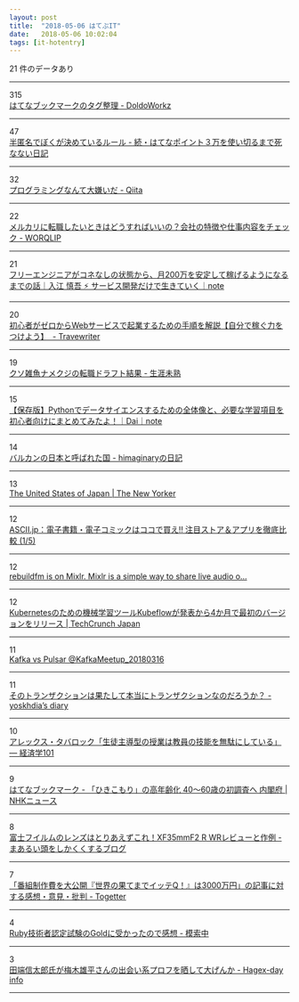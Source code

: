 ```yaml
---
layout: post
title:  "2018-05-06 はてぶIT"
date:   2018-05-06 10:02:04
tags: [it-hotentry]
---
```

21 件のデータあり

<hr><div class="row">
<div class="col-1"><span class="badge badge-pill badge-success h2">315</span></div>
<div class="col-11"><a href='http://moondoldo.com/DoldoWorkz/?%E3%81%AF%E3%81%A6%E3%81%AA%E3%83%96%E3%83%83%E3%82%AF%E3%83%9E%E3%83%BC%E3%82%AF%E3%81%AE%E3%82%BF%E3%82%B0%E6%95%B4%E7%90%86' target='_blank'>はてなブックマークのタグ整理 - DoldoWorkz</a></div>
</div>
<hr>
<div class="row">
<div class="col-1"><span class="badge badge-pill badge-success h2">47</span></div>
<div class="col-11"><a href='http://kawango.hatenablog.com/entry/2018/05/06/044139' target='_blank'>半匿名でぼくが決めているルール - 続・はてなポイント３万を使い切るまで死なない日記</a></div>
</div>
<hr>
<div class="row">
<div class="col-1"><span class="badge badge-pill badge-success h2">32</span></div>
<div class="col-11"><a href='https://qiita.com/masayoshimatsuo/items/c89ce50052dd134f298e' target='_blank'>プログラミングなんて大嫌いだ - Qiita</a></div>
</div>
<hr>
<div class="row">
<div class="col-1"><span class="badge badge-pill badge-success h2">22</span></div>
<div class="col-11"><a href='http://www.worqlip.jp/entry/mercari' target='_blank'>メルカリに転職したいときはどうすればいいの？会社の特徴や仕事内容をチェック - WORQLIP</a></div>
</div>
<hr>
<div class="row">
<div class="col-1"><span class="badge badge-pill badge-success h2">21</span></div>
<div class="col-11"><a href='https://note.mu/iritec/n/nf1583691b225' target='_blank'>フリーエンジニアがコネなしの状態から、月200万を安定して稼げるようになるまでの話｜入江 慎吾 ⚡ サービス開発だけで生きていく｜note</a></div>
</div>
<hr>
<div class="row">
<div class="col-1"><span class="badge badge-pill badge-success h2">20</span></div>
<div class="col-11"><a href='http://trave-writer.hatenablog.com/entry/web-service-starting-business' target='_blank'>初心者がゼロからWebサービスで起業するための手順を解説【自分で稼ぐ力をつけよう】  - Travewriter</a></div>
</div>
<hr>
<div class="row">
<div class="col-1"><span class="badge badge-pill badge-success h2">19</span></div>
<div class="col-11"><a href='https://syossan.hateblo.jp/entry/2018/05/05/010306' target='_blank'>クソ雑魚ナメクジの転職ドラフト結果 - 生涯未熟</a></div>
</div>
<hr>
<div class="row">
<div class="col-1"><span class="badge badge-pill badge-success h2">15</span></div>
<div class="col-11"><a href='https://ift.tt/2HRiCNp' target='_blank'>【保存版】Pythonでデータサイエンスするための全体像と、必要な学習項目を初心者向けにまとめてみたよ！｜Dai｜note</a></div>
</div>
<hr>
<div class="row">
<div class="col-1"><span class="badge badge-pill badge-success h2">14</span></div>
<div class="col-11"><a href='http://d.hatena.ne.jp/himaginary/20180505/Communist_robot_dreams' target='_blank'>バルカンの日本と呼ばれた国 - himaginaryの日記</a></div>
</div>
<hr>
<div class="row">
<div class="col-1"><span class="badge badge-pill badge-success h2">13</span></div>
<div class="col-11"><a href='https://www.newyorker.com/culture/culture-desk/the-united-states-of-japan' target='_blank'>The United States of Japan | The New Yorker</a></div>
</div>
<hr>
<div class="row">
<div class="col-1"><span class="badge badge-pill badge-success h2">12</span></div>
<div class="col-11"><a href='http://ascii.jp/elem/000/001/672/1672414/' target='_blank'>ASCII.jp：電子書籍・電子コミックはココで買え!! 注目ストア＆アプリを徹底比較 (1/5)</a></div>
</div>
<hr>
<div class="row">
<div class="col-1"><span class="badge badge-pill badge-success h2">12</span></div>
<div class="col-11"><a href='http://mixlr.com/rebuildfm/' target='_blank'>rebuildfm is on Mixlr. Mixlr is a simple way to share live audio o...</a></div>
</div>
<hr>
<div class="row">
<div class="col-1"><span class="badge badge-pill badge-success h2">12</span></div>
<div class="col-11"><a href='https://jp.techcrunch.com/2018/05/05/2018-05-04-google-kubeflow-machine-learning-for-kubernetes-begins-to-take-shape/' target='_blank'>Kubernetesのための機械学習ツールKubeflowが発表から4か月で最初のバージョンをリリース | TechCrunch Japan</a></div>
</div>
<hr>
<div class="row">
<div class="col-1"><span class="badge badge-pill badge-success h2">11</span></div>
<div class="col-11"><a href='https://www.slideshare.net/NozomiKurihara1/kafka-vs-pulsar-kafkameetup20180316' target='_blank'>Kafka vs Pulsar @KafkaMeetup_20180316</a></div>
</div>
<hr>
<div class="row">
<div class="col-1"><span class="badge badge-pill badge-success h2">11</span></div>
<div class="col-11"><a href='https://yoskhdia.hatenablog.com/entry/2018/05/05/235452' target='_blank'>そのトランザクションは果たして本当にトランザクションなのだろうか？ - yoskhdia’s diary</a></div>
</div>
<hr>
<div class="row">
<div class="col-1"><span class="badge badge-pill badge-success h2">10</span></div>
<div class="col-11"><a href='http://econ101.jp/%E3%82%A2%E3%83%AC%E3%83%83%E3%82%AF%E3%82%B9%E3%83%BB%E3%82%BF%E3%83%90%E3%83%AD%E3%83%83%E3%82%AF%E3%80%8C%E7%94%9F%E5%BE%92%E4%B8%BB%E5%B0%8E%E5%9E%8B%E3%81%AE%E6%8E%88%E6%A5%AD%E3%81%AF%E6%95%99/' target='_blank'>アレックス・タバロック「生徒主導型の授業は教員の技能を無駄にしている」 — 経済学101</a></div>
</div>
<hr>
<div class="row">
<div class="col-1"><span class="badge badge-pill badge-success h2">9</span></div>
<div class="col-11"><a href='http://b.hatena.ne.jp/entry/s/www3.nhk.or.jp/news/html/20180505/k10011427791000.html' target='_blank'>はてなブックマーク - 「ひきこもり」の高年齢化 40～60歳の初調査へ 内閣府 | NHKニュース</a></div>
</div>
<hr>
<div class="row">
<div class="col-1"><span class="badge badge-pill badge-success h2">8</span></div>
<div class="col-11"><a href='http://maru-shikaku.hatenablog.com/entry/2018/05/05/200000' target='_blank'>富士フイルムのレンズはとりあえずこれ！XF35mmF2 R WRレビューと作例 - まあるい頭をしかくくするブログ</a></div>
</div>
<hr>
<div class="row">
<div class="col-1"><span class="badge badge-pill badge-success h2">7</span></div>
<div class="col-11"><a href='https://togetter.com/li/1224490' target='_blank'>「番組制作費を大公開『世界の果てまでイッテQ！』は3000万円」の記事に対する感想・意見・批判 - Togetter</a></div>
</div>
<hr>
<div class="row">
<div class="col-1"><span class="badge badge-pill badge-success h2">4</span></div>
<div class="col-11"><a href='http://www.yuki3738.net/entry/ruby-gold' target='_blank'>Ruby技術者認定試験のGoldに受かったので感想 - 模索中</a></div>
</div>
<hr>
<div class="row">
<div class="col-1"><span class="badge badge-pill badge-success h2">3</span></div>
<div class="col-11"><a href='http://hagex.hatenadiary.jp/entry/2018/05/06/083000' target='_blank'>田端信太郎氏が梅木雄平さんの出会い系プロフを晒して大げんか - Hagex-day info</a></div>
</div>
<hr>
